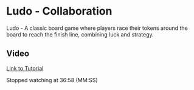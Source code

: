 # Ludo - Collaboration

Ludo - A classic board game where players race their tokens around the board to reach the finish line, combining luck and strategy.

## Video

[Link to Tutorial](https://youtu.be/2dgYLR2hOTk?si=DuI5TSnpjMGF6Xx_)

Stopped watching at 36:58 (MM:SS)
